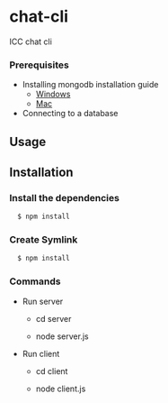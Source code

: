 # chat-cli
ICC chat cli

### Prerequisites

- Installing mongodb installation guide
  - [Windows](https://www.mongodb.com/docs/manual/tutorial/install-mongodb-on-windows/#procedure)
  - [Mac](https://www.mongodb.com/docs/manual/tutorial/install-mongodb-on-os-x/#install-homebrew)
- Connecting to a database

## Usage
## Installation
### Install the dependencies

```js
  $ npm install
```

### Create Symlink

```js
  $ npm install
```

### Commands
- Run server

  - cd server

  - node server.js

- Run client

  - cd client

  - node client.js

